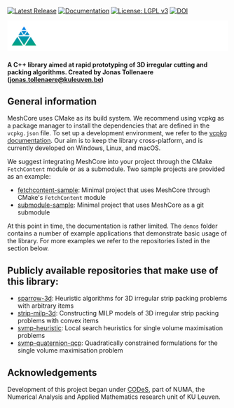 [![Latest Release](https://img.shields.io/github/v/release/JonasTollenaere/MeshCore?label=release)](https://github.com/JonasTollenaere/MeshCore/releases)
[![Documentation](https://img.shields.io/badge/docs-GitHub%20Pages-blue)](https://jonastollenaere.github.io/MeshCore/)
[![License: LGPL v3](https://img.shields.io/badge/License-LGPL%20v3-blue.svg)](LICENSE)
[![DOI](https://zenodo.org/badge/311904459.svg)](https://doi.org/10.5281/zenodo.16533653)

![](icons/logo4.svg)

#### A C++ library aimed at rapid prototyping of 3D irregular cutting and packing algorithms. Created by Jonas Tollenaere (jonas.tollenaere@kuleuven.be)

## General information

MeshCore uses CMake as its build system.
We recommend using vcpkg as a package manager to install the dependencies that are defined in the `vcpkg.json` file.
To set up a development environment, we refer to the [vcpkg documentation](https://vcpkg.io/en/getting-started).
Our aim is to keep the library cross-platform, and is currently developed on Windows, Linux, and macOS.

We suggest integrating MeshCore into your project through the CMake `FetchContent` module or as a submodule.
Two sample projects are provided as an example:
* [fetchcontent-sample](https://github.com/JonasTollenaere/sample-meshcore-through-cmake-fetchcontent): Minimal project that uses MeshCore through CMake's `FetchContent` module
* [submodule-sample](https://github.com/JonasTollenaere/sample-meshcore-through-git-submodule): Minimal project that uses MeshCore as a git submodule

At this point in time, the documentation is rather limited.
The `demos` folder contains a number of example applications that demonstrate basic usage of the library. 
For more examples we refer to the repositories listed in the section below. 

## Publicly available repositories that make use of this library:
* [sparrow-3d](https://github.com/JonasTollenaere/sparrow-3d): Heuristic algorithms for 3D irregular strip packing problems with arbitrary items
* [strip-milp-3d](https://github.com/JonasTollenaere/strip-milp-3d): Constructing MILP models of 3D irregular strip packing problems with convex items
* [svmp-heuristic](https://github.com/JonasTollenaere/svmp-heuristic): Local search heuristics for single volume maximisation problems
* [svmp-quaternion-qcp](https://github.com/JonasTollenaere/svmp-quaternion-qcp): Quadratically constrained formulations for the single volume maximisation problem

## Acknowledgements
Development of this project began under [CODeS](https://numa.cs.kuleuven.be/research/combinatorial-optimization), part of NUMA, the Numerical Analysis and Applied Mathematics research unit of KU Leuven.
